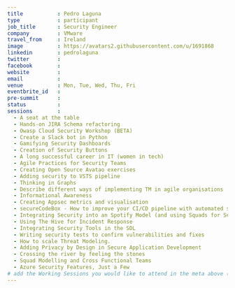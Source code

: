 ```yaml
---
title           : Pedro Laguna
type            : participant
job_title       : Security Engineer 
company         : VMware
travel_from     : Ireland
image           : https://avatars2.githubusercontent.com/u/1691868
linkedin        : pedrolaguna
twitter         :
facebook        :
website         :
email           :
venue           : Mon, Tue, Wed, Thu, Fri
eventbrite_id   :
pre-summit      :
status          : 
sessions        :
  - A seat at the table
  - Hands-on JIRA Schema refactoring
  - Owasp Cloud Security Workshop (BETA)
  - Create a Slack bot in Python
  - Gamifying Security Dashboards
  - Creation of Security Buttons
  - A long successful career in IT (women in tech)
  - Agile Practices for Security Teams
  - Creating Open Source Avatao exercises
  - Adding security to VSTS pipeline
  - Thinking in Graphs
  - Describe different ways of implementing TM in agile organisations
  - Informational Awareness
  - Creating Appsec metrics and visualisation
  - secureCodeBox - How to improve your CI/CD pipeline with automated security tests
  - Integrating Security into an Spotify Model (and using Squads for Security teams)
  - Using The Hive for Incident Response
  - Integrating Security Tools in the SDL
  - Writing security tests to confirm vulnerabilities and fixes
  - How to scale Threat Modeling.
  - Adding Privacy by Design in Secure Application Development
  - Crossing the river by feeling the stones
  - Squad Modelling and Cross Functional Teams
  - Azure Security Features, Just a Few
# add the Working Sessions you would like to attend in the meta above (use the session's title) e.g. sessions (one per line): -Security Playbooks Diagrams -Hackathon Daily Sessions
---
```


<!-- put more details about participant here -->
